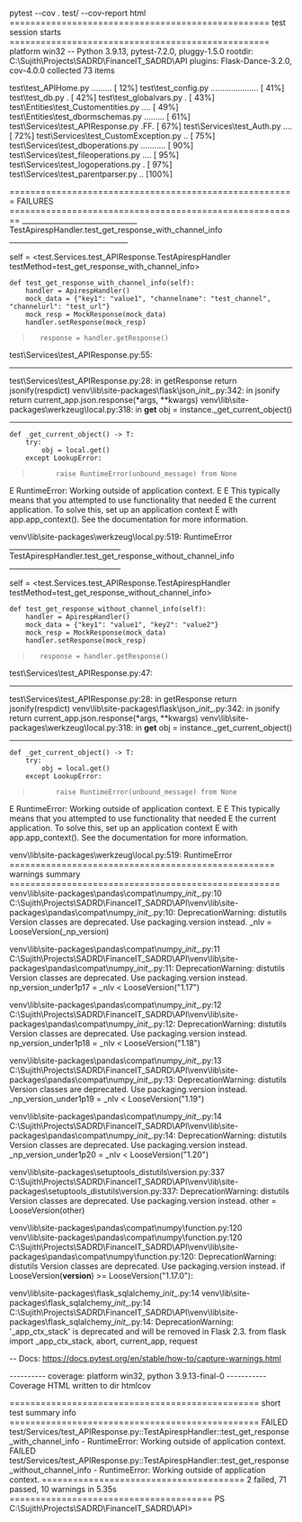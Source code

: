 pytest --cov . test/ --cov-report html
================================================== test session starts ==================================================
platform win32 -- Python 3.9.13, pytest-7.2.0, pluggy-1.5.0
rootdir: C:\Sujith\Projects\SADRD\FinanceIT_SADRD\API
plugins: Flask-Dance-3.2.0, cov-4.0.0
collected 73 items

test\test_APIHome.py .........                                                                                     [ 12%]
test\test_config.py .....................                                                                          [ 41%]
test\test_db.py .                                                                                                  [ 42%] 
test\test_globalvars.py .                                                                                          [ 43%]
test\Entities\test_Customentities.py ....                                                                          [ 49%]
test\Entities\test_dbormschemas.py .........                                                                       [ 61%]
test\Services\test_APIResponse.py .FF.                                                                             [ 67%]
test\Services\test_Auth.py ....                                                                                    [ 72%]
test\Services\test_CustomException.py ..                                                                           [ 75%]
test\Services\test_dboperations.py ...........                                                                     [ 90%]
test\Services\test_fileoperations.py ....                                                                          [ 95%]
test\Services\test_logoperations.py .                                                                              [ 97%] 
test\Services\test_parentparser.py ..                                                                              [100%]

======================================================= FAILURES ======================================================== 
________________________________ TestApirespHandler.test_get_response_with_channel_info _________________________________ 

self = <test.Services.test_APIResponse.TestApirespHandler testMethod=test_get_response_with_channel_info>

    def test_get_response_with_channel_info(self):
        handler = ApirespHandler()
        mock_data = {"key1": "value1", "channelname": "test_channel", "channelurl": "test_url"}
        mock_resp = MockResponse(mock_data)
        handler.setResponse(mock_resp)
>       response = handler.getResponse()

test\Services\test_APIResponse.py:55:
_ _ _ _ _ _ _ _ _ _ _ _ _ _ _ _ _ _ _ _ _ _ _ _ _ _ _ _ _ _ _ _ _ _ _ _ _ _ _ _ _ _ _ _ _ _ _ _ _ _ _ _ _ _ _ _ _ _ _ _ _ 
test\Services\test_APIResponse.py:28: in getResponse
    return jsonify(respdict)
venv\lib\site-packages\flask\json\__init__.py:342: in jsonify
    return current_app.json.response(*args, **kwargs)
venv\lib\site-packages\werkzeug\local.py:318: in __get__
    obj = instance._get_current_object()
_ _ _ _ _ _ _ _ _ _ _ _ _ _ _ _ _ _ _ _ _ _ _ _ _ _ _ _ _ _ _ _ _ _ _ _ _ _ _ _ _ _ _ _ _ _ _ _ _ _ _ _ _ _ _ _ _ _ _ _ _ 

    def _get_current_object() -> T:
        try:
            obj = local.get()
        except LookupError:
>           raise RuntimeError(unbound_message) from None
E           RuntimeError: Working outside of application context.
E
E           This typically means that you attempted to use functionality that needed
E           the current application. To solve this, set up an application context
E           with app.app_context(). See the documentation for more information.

venv\lib\site-packages\werkzeug\local.py:519: RuntimeError
_______________________________ TestApirespHandler.test_get_response_without_channel_info _______________________________ 

self = <test.Services.test_APIResponse.TestApirespHandler testMethod=test_get_response_without_channel_info>

    def test_get_response_without_channel_info(self):
        handler = ApirespHandler()
        mock_data = {"key1": "value1", "key2": "value2"}
        mock_resp = MockResponse(mock_data)
        handler.setResponse(mock_resp)
>       response = handler.getResponse()

test\Services\test_APIResponse.py:47: 
_ _ _ _ _ _ _ _ _ _ _ _ _ _ _ _ _ _ _ _ _ _ _ _ _ _ _ _ _ _ _ _ _ _ _ _ _ _ _ _ _ _ _ _ _ _ _ _ _ _ _ _ _ _ _ _ _ _ _ _ _ 
test\Services\test_APIResponse.py:28: in getResponse
    return jsonify(respdict)
venv\lib\site-packages\flask\json\__init__.py:342: in jsonify
    return current_app.json.response(*args, **kwargs)
venv\lib\site-packages\werkzeug\local.py:318: in __get__
    obj = instance._get_current_object()
_ _ _ _ _ _ _ _ _ _ _ _ _ _ _ _ _ _ _ _ _ _ _ _ _ _ _ _ _ _ _ _ _ _ _ _ _ _ _ _ _ _ _ _ _ _ _ _ _ _ _ _ _ _ _ _ _ _ _ _ _ 

    def _get_current_object() -> T:
        try:
            obj = local.get()
        except LookupError:
>           raise RuntimeError(unbound_message) from None
E           RuntimeError: Working outside of application context.
E
E           This typically means that you attempted to use functionality that needed
E           the current application. To solve this, set up an application context
E           with app.app_context(). See the documentation for more information.

venv\lib\site-packages\werkzeug\local.py:519: RuntimeError
=================================================== warnings summary ==================================================== 
venv\lib\site-packages\pandas\compat\numpy\__init__.py:10
  C:\Sujith\Projects\SADRD\FinanceIT_SADRD\API\venv\lib\site-packages\pandas\compat\numpy\__init__.py:10: DeprecationWarning: distutils Version classes are deprecated. Use packaging.version instead.
    _nlv = LooseVersion(_np_version)

venv\lib\site-packages\pandas\compat\numpy\__init__.py:11
  C:\Sujith\Projects\SADRD\FinanceIT_SADRD\API\venv\lib\site-packages\pandas\compat\numpy\__init__.py:11: DeprecationWarning: distutils Version classes are deprecated. Use packaging.version instead.
    np_version_under1p17 = _nlv < LooseVersion("1.17")

venv\lib\site-packages\pandas\compat\numpy\__init__.py:12
  C:\Sujith\Projects\SADRD\FinanceIT_SADRD\API\venv\lib\site-packages\pandas\compat\numpy\__init__.py:12: DeprecationWarning: distutils Version classes are deprecated. Use packaging.version instead.
    np_version_under1p18 = _nlv < LooseVersion("1.18")

venv\lib\site-packages\pandas\compat\numpy\__init__.py:13
  C:\Sujith\Projects\SADRD\FinanceIT_SADRD\API\venv\lib\site-packages\pandas\compat\numpy\__init__.py:13: DeprecationWarning: distutils Version classes are deprecated. Use packaging.version instead.
    _np_version_under1p19 = _nlv < LooseVersion("1.19")

venv\lib\site-packages\pandas\compat\numpy\__init__.py:14
  C:\Sujith\Projects\SADRD\FinanceIT_SADRD\API\venv\lib\site-packages\pandas\compat\numpy\__init__.py:14: DeprecationWarning: distutils Version classes are deprecated. Use packaging.version instead.
    _np_version_under1p20 = _nlv < LooseVersion("1.20")

venv\lib\site-packages\setuptools\_distutils\version.py:337
  C:\Sujith\Projects\SADRD\FinanceIT_SADRD\API\venv\lib\site-packages\setuptools\_distutils\version.py:337: DeprecationWarning: distutils Version classes are deprecated. Use packaging.version instead.
    other = LooseVersion(other)

venv\lib\site-packages\pandas\compat\numpy\function.py:120
venv\lib\site-packages\pandas\compat\numpy\function.py:120
  C:\Sujith\Projects\SADRD\FinanceIT_SADRD\API\venv\lib\site-packages\pandas\compat\numpy\function.py:120: DeprecationWarning: distutils Version classes are deprecated. Use packaging.version instead.
    if LooseVersion(__version__) >= LooseVersion("1.17.0"):

venv\lib\site-packages\flask_sqlalchemy\__init__.py:14
venv\lib\site-packages\flask_sqlalchemy\__init__.py:14
  C:\Sujith\Projects\SADRD\FinanceIT_SADRD\API\venv\lib\site-packages\flask_sqlalchemy\__init__.py:14: DeprecationWarning: '_app_ctx_stack' is deprecated and will be removed in Flask 2.3.
    from flask import _app_ctx_stack, abort, current_app, request

-- Docs: https://docs.pytest.org/en/stable/how-to/capture-warnings.html

---------- coverage: platform win32, python 3.9.13-final-0 -----------
Coverage HTML written to dir htmlcov

================================================ short test summary info ================================================
FAILED test/Services/test_APIResponse.py::TestApirespHandler::test_get_response_with_channel_info - RuntimeError: Working outside of application context.
FAILED test/Services/test_APIResponse.py::TestApirespHandler::test_get_response_without_channel_info - RuntimeError: Working outside of application context.
======================================= 2 failed, 71 passed, 10 warnings in 5.35s ======================================= 
PS C:\Sujith\Projects\SADRD\FinanceIT_SADRD\API>
